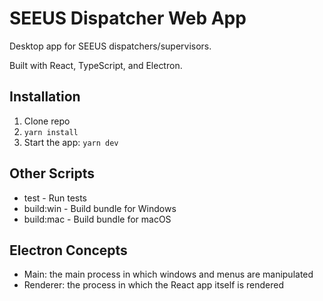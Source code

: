 # SEEUS Dispatcher Web App

Desktop app for SEEUS dispatchers/supervisors.

Built with React, TypeScript, and Electron.

## Installation

1. Clone repo
2. `yarn install`
3. Start the app: `yarn dev`

## Other Scripts
- test - Run tests 
- build:win - Build bundle for Windows
- build:mac - Build bundle for macOS

## Electron Concepts
- Main: the main process in which windows and menus are manipulated
- Renderer: the process in which the React app itself is rendered